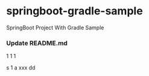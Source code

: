 # springboot-gradle-sample
SpringBoot Project With Gradle Sample

### Update README.md

1
1
1

s
1
a
xxx
dd
